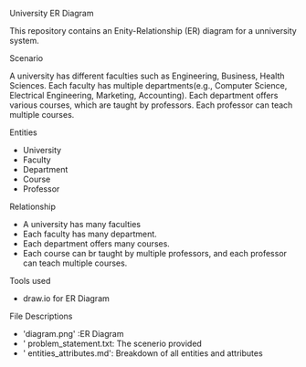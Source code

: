 University ER Diagram


This repository contains an Enity-Relationship (ER) diagram for a unniversity system.


Scenario

A university has different faculties such as Engineering, Business, Health Sciences. Each faculty has multiple departments(e.g., Computer Science, Electrical Engineering, Marketing, Accounting). Each department offers various courses, which are taught by professors.
Each professor can teach multiple courses.



Entities

- University
- Faculty
- Department
- Course
- Professor


Relationship
- A university has many faculties
- Each faculty has many department.
- Each department offers many courses.
- Each course can br taught by multiple professors, and each professor can teach multiple courses.


Tools used 
- draw.io for ER Diagram



File Descriptions
- 'diagram.png' :ER Diagram
- ' problem_statement.txt: The scenerio provided
- ' entities_attributes.md': Breakdown of all entities and attributes
